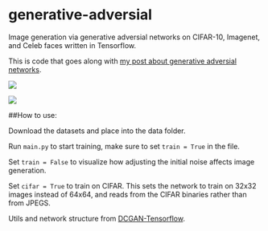 # generative-adversial
Image generation via generative adversial networks on CIFAR-10, Imagenet, and Celeb faces written in Tensorflow.

This is code that goes along with [my post about generative adversial networks](http://kvfrans.com/generative-adversial-networks-explained/).

![](http://kvfrans.com/content/images/2016/06/cifar-early.png)

![](http://kvfrans.com/content/images/2016/06/cifar-late.png)

##How to use:

Download the datasets and place into the data folder.

Run `main.py` to start training, make sure to set `train = True` in the file.

Set `train = False` to visualize how adjusting the initial noise affects image generation.

Set `cifar = True` to train on CIFAR. This sets the network to train on 32x32 images instead of 64x64, and reads from the CIFAR binaries rather than from JPEGS.


Utils and network structure from [DCGAN-Tensorflow](https://github.com/carpedm20/DCGAN-tensorflow).
